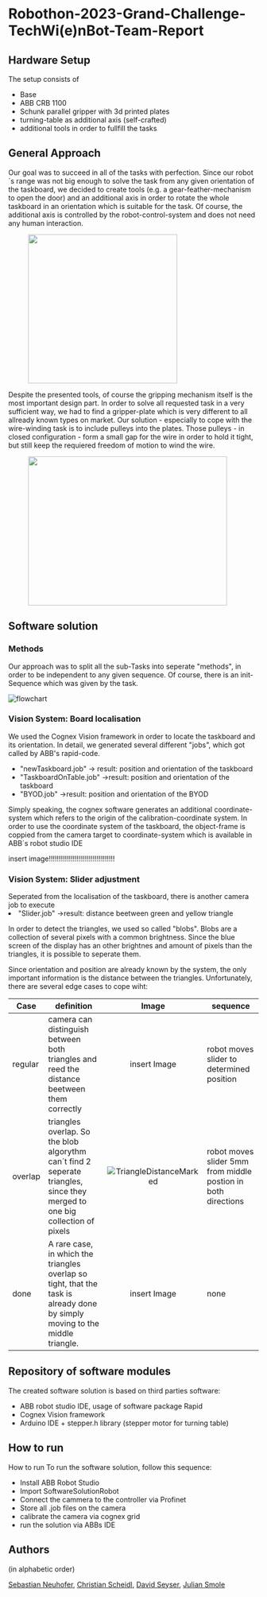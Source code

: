 # Robothon-2023-Grand-Challenge-TechWi(e)nBot-Team-Report

<h2>Hardware Setup</h2>

The setup consists of

<ul>
  <li>Base</li>
  <li>ABB CRB 1100 </li>
  <li>Schunk parallel gripper with 3d printed plates</li>
  <li>turning-table as additional axis (self-crafted)</li>
  <li>additional tools in order to fullfill the tasks</li>
</ul>

<h2>General Approach</h2>
Our goal was to succeed in all of the tasks with perfection. Since our robot´s range was not big enough to solve the task from any given orientation of the taskboard, we decided to create tools (e.g. a gear-feather-mechanism to open the door) and an additional axis in order to rotate the whole taskboard in an orientation which is suitable for the task. Of course, the additional axis is controlled by the robot-control-system and does not need any human interaction.

<figure>
  <img src="https://user-images.githubusercontent.com/131485125/234349474-f773ca18-ef78-40f8-976f-d72834209baf.JPG" width="300" height="300">
</figure>

Despite the presented tools, of course the gripping mechanism itself is the most important design part. In order to solve all requested task in a very sufficient way, we had to find a gripper-plate which is very different to all allready known types on market. Our solution - especially to cope with the wire-winding task is to include pulleys into the plates. Those pulleys - in closed configuration - form a small gap for the wire in order to hold it tight, but still keep the requiered freedom of motion to wind the wire.



<figure>
  <img src="https://user-images.githubusercontent.com/131485125/234351693-f515091a-93aa-4f87-b97f-a567f6041716.jpg" width="400" height="300")>
</figure>



<h2>Software solution</h2>


<h3>Methods</h3>

Our approach was to split all the sub-Tasks into seperate "methods", in order to be independent to any given sequence. Of course, there is an init-Sequence which was given by the task.

![flowchart](https://user-images.githubusercontent.com/131485125/234347707-d8d07b28-8fe2-4b5c-8b70-358c335a7c51.png)

<h3>Vision System: Board localisation</h3>
We used the Cognex Vision framework in order to locate the taskboard and its orientation. In detail, we generated several different "jobs", which got called by ABB's rapid-code.

<ul>
  <li>"newTaskboard.job" -> result: position and orientation of the taskboard</li>
  <li>"TaskboardOnTable.job" ->result: position and orientation of the taskboard </li> 
  <li>"BYOD.job" ->result: position and orientation of the BYOD</li>
</ul>

Simply speaking, the cognex software generates an additional coordinate-system which refers to the origin of the calibration-coordinate system. In order to use the coordinate system of the taskboard, the object-frame is coppied from the camera target to coordinate-system which is available in ABB´s robot studio IDE

insert image!!!!!!!!!!!!!!!!!!!!!!!!!!!!!!!!!



<h3>Vision System: Slider adjustment</h3>
Seperated from the localisation of the taskboard, there is another camera job to execute 
<li>"Slider.job" ->result: distance beetween green and yellow triangle</li>

In order to detect the triangles, we used so called "blobs". Blobs are a collection of several pixels with a common brightness. Since the blue screen of the display has an other brightnes and amount of pixels than the triangles, it is possible to seperate them.

Since orientation and position are already known by the system, the only important information is the distance between the triangles. Unfortunately, there are several edge cases to cope wiht:

| Case    | definition                                                                                                                   |     Image    | sequence                                                      |
|---------|------------------------------------------------------------------------------------------------------------------------------|:------------:|---------------------------------------------------------------|
| regular | camera can distinguish between both triangles and reed the distance beetween them correctly                                  | insert Image | robot moves slider to determined position                     |
| overlap | triangles overlap. So the blob algorythm can´t find 2 seperate triangles, since they merged to  one big collection of pixels | ![TriangleDistanceMarked](https://user-images.githubusercontent.com/131485125/234574520-8d1e028a-296e-49c9-9d5b-1acc3d5d9e94.png) | robot moves slider 5mm from middle postion in both directions |
| done    | A rare case, in which the triangles overlap so tight, that the task is already done by simply moving to the middle triangle. | insert Image | none                                                          |


<h2>Repository of software modules</h2>
The created software solution is based on third parties software:

<ul>
  <li>ABB robot studio IDE, usage of software package Rapid</li>
  <li>Cognex Vision framework </li> 
  <li>Arduino IDE + stepper.h library (stepper motor for turning table)</li>
</ul>

<h2>How to run</h2>How to run
To run the software solution, follow this sequence:
<ul>
  <li>Install ABB Robot Studio</li>
  <li>Import SoftwareSolutionRobot</li> 
  <li>Connect the cammera to the controller via Profinet</li>
  <li>Store all .job files on the camera</li>
  <li>calibrate the camera via cognex grid</li>
  <li>run the solution via ABBs IDE</li>
</ul>

<h2>Authors</h2>
(in alphabetic order)


[Sebastian Neuhofer](https://www.linkedin.com/in/sebneuhofer/), [Christian Scheidl](https://www.linkedin.com/in/christian-scheidl-793658252/), [David Seyser](https://www.linkedin.com/in/david-seyser/), [Julian Smole](https://www.linkedin.com/in/julian-smole-9b7537121/)

 


